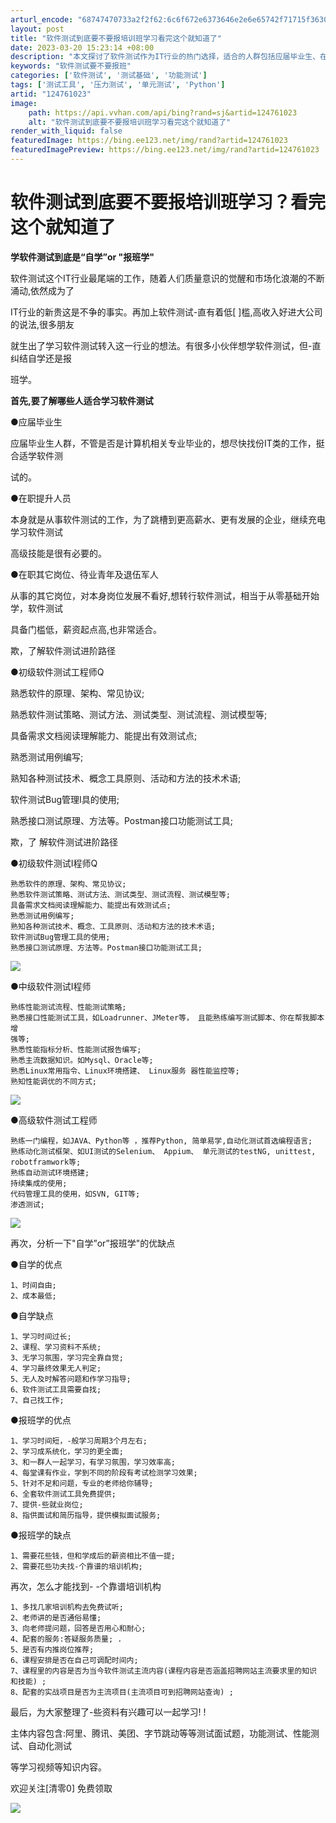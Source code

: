 ```yaml
---
arturl_encode: "68747470733a2f2f62:6c6f672e6373646e2e6e65742f71715f36303136383738332f:61727469636c652f64657461696c732f313234373631303233"
layout: post
title: "软件测试到底要不要报培训班学习看完这个就知道了"
date: 2023-03-20 15:23:14 +08:00
description: "本文探讨了软件测试作为IT行业的热门选择，适合的人群包括应届毕业生、在职提升人员和转行者。文章介绍了"
keywords: "软件测试要不要报班"
categories: ['软件测试', '测试基础', '功能测试']
tags: ['测试工具', '压力测试', '单元测试', 'Python']
artid: "124761023"
image:
    path: https://api.vvhan.com/api/bing?rand=sj&artid=124761023
    alt: "软件测试到底要不要报培训班学习看完这个就知道了"
render_with_liquid: false
featuredImage: https://bing.ee123.net/img/rand?artid=124761023
featuredImagePreview: https://bing.ee123.net/img/rand?artid=124761023
---
```


# 软件测试到底要不要报培训班学习？看完这个就知道了

**学软件测试到底是“自学”or "报班学"**

软件测试这个IT行业最尾端的工作，随着人们质量意识的觉醒和市场化浪潮的不断涌动,依然成为了

IT行业的新贵这是不争的事实。再加上软件测试-直有着低[ ]槛,高收入好进大公司的说法,很多朋友

就生出了学习软件测试转入这一行业的想法。有很多小伙伴想学软件测试，但-直纠结自学还是报

班学。

**首先,要了解哪些人适合学习软件测试**

●应届毕业生

应届毕业生人群，不管是否是计算机相关专业毕业的，想尽快找份IT类的工作，挺合适学软件测

试的。

●在职提升人员

本身就是从事软件测试的工作，为了跳槽到更高薪水、更有发展的企业，继续充电学习软件测试

高级技能是很有必要的。

●在职其它岗位、待业青年及退伍军人

从事的其它岗位，对本身岗位发展不看好,想转行软件测试，相当于从零基础开始学，软件测试

具备门槛低，薪资起点高,也非常适合。

欺，了解软件测试进阶路径

●初级软件测试工程师Q

熟悉软件的原理、架构、常见协议;

熟悉软件测试策略、测试方法、测试类型、测试流程、测试模型等;

具备需求文档阅读理解能力、能提出有效测试点;

熟悉测试用例编写;

熟知各种测试技术、概念工具原则、活动和方法的技术术语;

软件测试Bug管理I具的使用;

熟悉接口测试原理、方法等。Postman接口功能测试工具;

欺，了 解软件测试进阶路径

●初级软件测试I程师Q

```
熟悉软件的原理、架构、常见协议;
熟悉软件测试策略、测试方法、测试类型、测试流程、测试模型等;
具备需求文档阅读理解能力、能提出有效测试点;
熟悉测试用例编写;
熟知各种测试技术、概念、工具原则、活动和方法的技术术语;
软件测试Bug管理工具的使用;
熟悉接口测试原理、方法等。Postman接口功能测试工具;
```

![](https://i-blog.csdnimg.cn/blog_migrate/4eef0888283414ad5d867798040a50a1.png)

●中级软件测试I程师

```
熟练性能测试流程、性能测试策略;
熟悉接口性能测试工具，如Loadrunner、JMeter等， 且能熟练编写测试脚本、你在帮我脚本增
强等;
熟悉性能指标分析、性能测试报告编写;
熟悉主流数据知识。如Mysql、Oracle等;
熟悉Linux常用指令、Linux环境搭建、 Linux服务 器性能监控等;
熟知性能调优的不同方式;
```

![](https://i-blog.csdnimg.cn/blog_migrate/63b77b4411baf0914bd2b9443fc63648.png)

●高级软件测试工程师

```
熟练一门编程，如JAVA、Python等 ，推荐Python, 简单易学,自动化测试首选编程语言;
熟练动化测试框架、如UI测试的Selenium、 Appium、 单元测试的testNG, unittest,
robotframwork等;
熟练自动测试环境搭建;
持续集成的使用;
代码管理工具的使用，如SVN, GIT等;
渗透测试;
```

![](https://i-blog.csdnimg.cn/blog_migrate/1d117c49723371313b22539611f79e01.png)

再次，分析一下"自学”or”报班学"的优缺点

●自学的优点

```
1、时间自由;
2、成本最低;
```

●自学缺点

```
1、学习时间过长;
2、课程、学习资料不系统;
3、无学习氛围，学习完全靠自觉;
4、学习最终效果无人判定;
5、无人及时解答问题和作学习指导;
6、软件测试工具需要自找;
7、自己找工作;
```

●报班学的优点

```
1、学习时间短，-般学习周期3个月左右;
2、学习成系统化，学习的更全面;
3、和一群人一起学习，有学习氛围，学习效率高;
4、每堂课有作业，学到不同的阶段有考试检测学习效果;
5、针对不足和问题，专业的老师给你辅导;
6、全套软件测试工具免费提供;
7、提供-些就业岗位;
8、指供面试和简历指导，提供模拟面试服务;
```

●报班学的缺点

```
1、需要花些钱，但和学成后的薪资相比不值一提;
2、需要花些功夫找-个靠谱的培训机构;

```

再次，怎么才能找到- -个靠谱培训机构

```
1、多找几家培训机构去免费试听;
2、老师讲的是否通俗易懂;
3、向老师提问题，回答是否用心和耐心;
4、配套的服务:答疑服务质量; .
5、是否有内推岗位推荐;
6、课程安排是否在自己可调配时间内;
7、课程里的内容是否为当今软件测试主流内容(课程内容是否涵盖招聘网站主流要求里的知识
和技能) ;
8、配套的实战项目是否为主流项目(主流项目可到招聘网站查询) ;
```

最后，为大家整理了-些资料有兴趣可以一起学习! !

主体内容包含:阿里、腾讯、美团、字节跳动等等测试面试题，功能测试、性能测试、自动化测试

等学习视频等知识内容。

欢迎关注[清零0] 免费领取

![](https://i-blog.csdnimg.cn/blog_migrate/4c8ff4dc0c811407e5b8cfa242ebd526.png)